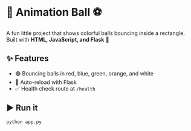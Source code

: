 # 🎨 Animation Ball ⚽

A fun little project that shows colorful balls bouncing inside a rectangle.  
Built with **HTML, JavaScript, and Flask** 🚀  

## ✨ Features
- 🟢 Bouncing balls in red, blue, green, orange, and white  
- 🔄 Auto-reload with Flask  
- ✅ Health check route at `/health`

## ▶️ Run it
```bash
python app.py

